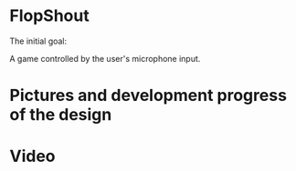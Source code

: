 # FlopShout

The initial goal:

A game controlled by the user's microphone input.

# Pictures and development progress of the design 


# Video
